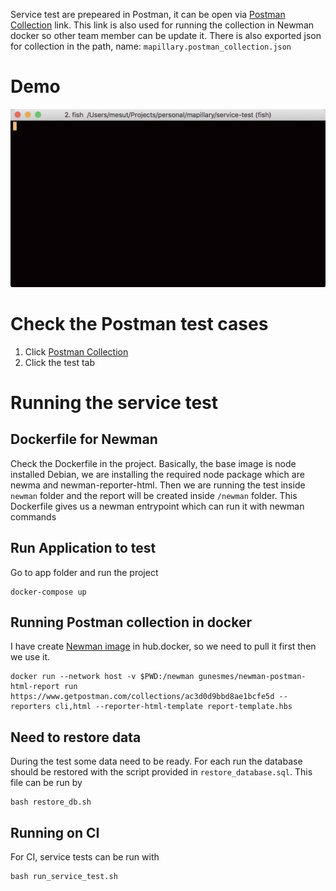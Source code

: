 Service test are prepeared in Postman, it can be open via [Postman Collection](https://www.getpostman.com/collections/ac3d0d9bbd8ae1bcfe5d) link. This link is also used for running the collection in Newman docker so other team member can be update it. There is also exported json for collection in the path, name: `mapillary.postman_collection.json`


# Demo
![Postman - Newman - Docker run](tty.gif)


# Check the Postman test cases
1. Click [Postman Collection](https://www.getpostman.com/collections/ac3d0d9bbd8ae1bcfe5d)
2. Click the test tab

# Running the service test
## Dockerfile for Newman
Check the Dockerfile in the project. Basically, the base image is node installed Debian, we are installing the required node package which are newma and newman-reporter-html. Then we are running the test inside `newman` folder and the report will be created inside `/newman` folder. This Dockerfile gives us a newman entrypoint which can run it with newman commands


## Run Application to test
Go to app folder and run the project
```
docker-compose up
```

## Running Postman collection in docker
I have create [Newman image](https://hub.docker.com/r/gunesmes/newman-postman-html-report) in hub.docker, so we need to pull it first then we use it.

```
docker run --network host -v $PWD:/newman gunesmes/newman-postman-html-report run https://www.getpostman.com/collections/ac3d0d9bbd8ae1bcfe5d --reporters cli,html --reporter-html-template report-template.hbs
```

## Need to restore data
During the test some data need to be ready. For each run the database should be restored with the script provided in `restore_database.sql`. This file can be run by 
```
bash restore_db.sh
```

## Running on CI
For CI, service tests can be run with 
```
bash run_service_test.sh
```

